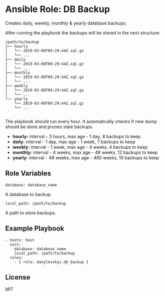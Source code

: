 # Ansible Role: DB Backup

Creates daily, weekly, monthly & yearly database backups.

After running the playbook the backups will be stored in the next structure:

    /path/to/backup
    ├── hourly
    │   └── 2019-03-08T09:29:44Z.sql.gz
    │   └── ...
    ├── daily
    │   └── 2019-03-08T09:29:44Z.sql.gz
    │   └── ...
    ├── monthly
    │   └── 2019-03-08T09:29:44Z.sql.gz
    │   └── ...
    ├── weekly
    │   └── 2019-03-08T09:29:44Z.sql.gz
    │   └── ...
    └── yearly
        └── 2019-03-08T09:29:44Z.sql.gz
        └── ...
     `
The playbook should run every hour. It automatically checks if new dump should be done and prunes stale backups.

  - **hourly:** interval - 3 hours, max age - 1 day, 8 backups to keep
  - **daily:** interval - 1 day, max age - 1 week,  7 backups to keep
  - **weekly:** interval - 1 week, max age - 4 weeks, 4 backups to keep
  - **monthly:** interval - 4 weeks, max age - 48 weeks, 12 backups to keep
  - **yearly:** interval - 48 weeks, max age - 480 weeks, 10 backups to keep

## Role Variables

    database: database_name

A database to backup.

    local_path: /path/to/backup

A path to store backups.

## Example Playbook

    - hosts: host
      vars:
        database: database_name
        local_path: /path/to/backup
      roles:
        - { role: danylevskyi.db_backup }

## License

MIT
